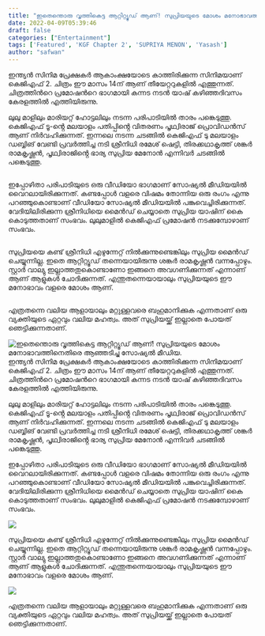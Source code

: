 ```yaml
---
title: "ഇതെന്തൊരു വൃത്തികെട്ട ആറ്റിറ്റ്യൂഡ് ആണ്! സുപ്രിയയുടെ മോശം മനോഭാവത്തിനെതിരെ ആഞ്ഞടിച്ചു സോഷ്യൽ മീഡിയ."
date: 2022-04-09T05:39:46
draft: false
categories: ["Entertainment"]
tags: ['Featured', 'KGF Chapter 2', 'SUPRIYA MENON', 'Yasash']
author: "safwan"
---
```


<!-- wp:paragraph -->
<p>ഇന്ത്യൻ സിനിമ പ്രേക്ഷകർ ആകാംക്ഷയോടെ കാത്തിരിക്കുന്ന സിനിമയാണ് കെജിഎഫ് 2. ചിത്രം ഈ മാസം 14ന് ആണ് തീയേറ്ററുകളിൽ എത്തുന്നത്. ചിത്രത്തിൻറെ പ്രമോഷൻറെ ഭാഗമായി കന്നട നടൻ യാഷ് കഴിഞ്ഞദിവസം കേരളത്തിൽ എത്തിയിരുന്നു.</p>
<!-- /wp:paragraph -->

<!-- wp:paragraph -->
<p>ലുലു മാളിലും മാരിയറ്റ് ഹോട്ടലിലും നടന്ന പരിപാടിയിൽ താരം പങ്കെടുത്തു. കെജിഎഫ് ടൂ-ൻ്റെ മലയാളം പതിപ്പിൻ്റെ വിതരണം പൃഥ്വിരാജ് പ്രൊവിഡൻസ് ആണ് നിർവഹിക്കുന്നത്. ഇന്നലെ നടന്ന ചടങ്ങിൽ കെജിഎഫ് ടു മലയാളം ഡബ്ബിങ് വേണ്ടി പ്രവർത്തിച്ച നടി  ശ്രീനിധി രമേശ് ഷെട്ടി, തിരക്കഥാകൃത്ത് ശങ്കർ രാമകൃഷ്ണൻ, പൃഥ്വിരാജിൻ്റെ ഭാര്യ സുപ്രിയ മേനോൻ എന്നിവർ ചടങ്ങിൽ പങ്കെടുത്തു.</p>
<!-- /wp:paragraph -->

<!-- wp:image {"id":328987,"sizeSlug":"large"} -->
<figure class="wp-block-image size-large"><img src="https://cdn.boolokam.com/articles/2022/04/IMG_20220409_110621-1024x517.jpg" alt="" class="wp-image-328987"/></figure>
<!-- /wp:image -->

<!-- wp:paragraph -->
<p> ഇപ്പോഴിതാ പരിപാടിയുടെ ഒരു വീഡിയോ ഭാഗമാണ് സോഷ്യൽ മീഡിയയിൽ വൈറലായിരിക്കുന്നത്. കണ്ടപ്പോൾ വളരെ വിഷമം തോന്നിയ ഒരു രംഗം എന്നു പറഞ്ഞുകൊണ്ടാണ് വീഡിയോ സോഷ്യൽ മീഡിയയിൽ പങ്കുവെച്ചിരിക്കുന്നത്. വേദിയിലിരിക്കുന്ന ശ്രീനിധിയെ മൈൻഡ് ചെയ്യാതെ സുപ്രിയ യാഷിന് കൈ കൊടുത്തതാണ് സംഭവം. ലുലുമാളിൽ കെജിഎഫ് പ്രമോഷൻ നടക്കുമ്പോഴാണ് സംഭവം.</p>
<!-- /wp:paragraph -->

<!-- wp:image {"id":328988,"sizeSlug":"large"} -->
<figure class="wp-block-image size-large"><img src="https://cdn.boolokam.com/articles/2022/04/IMG_20220409_110610-1024x536.jpg" alt="" class="wp-image-328988"/></figure>
<!-- /wp:image -->

<!-- wp:paragraph -->
<p>സുപ്രിയയെ കണ്ട് ശ്രീനിധി എഴുന്നേറ്റ് നിൽക്കുന്നുണ്ടെങ്കിലും സുപ്രിയ മൈൻഡ് ചെയ്യുന്നില്ല. ഇതെ ആറ്റിറ്റ്യൂഡ് തന്നെയായിരുന്നു ശങ്കർ രാമകൃഷ്ണൻ വന്നപ്പോഴും. സ്റ്റാർ വാല്യു ഇല്ലാത്തതുകൊണ്ടാണോ ഇങ്ങനെ അവഗണിക്കുന്നത് എന്നാണ് ആണ് ആളുകൾ ചോദിക്കുന്നത്. എന്തുതന്നെയായാലും സുപ്രിയയുടെ ഈ മനോഭാവം വളരെ മോശം ആണ്.</p>
<!-- /wp:paragraph -->

<!-- wp:image {"id":328989,"sizeSlug":"large"} -->
<figure class="wp-block-image size-large"><img src="https://cdn.boolokam.com/articles/2022/04/IMG_20220409_110558-1024x854.jpg" alt="" class="wp-image-328989"/></figure>
<!-- /wp:image -->

<!-- wp:paragraph -->
<p>എത്രതന്നെ വലിയ ആളായാലും മറ്റുള്ളവരെ ബഹുമാനിക്കുക എന്നതാണ് ഒരു വ്യക്തിയുടെ ഏറ്റവും വലിയ മഹത്വം. അത് സുപ്രിയയ്ക്ക് ഇല്ലാതെ പോയത് ഞെട്ടിക്കുന്നതാണ്.</p>
<!-- /wp:paragraph -->


![ഇതെന്തൊരു വൃത്തികെട്ട ആറ്റിറ്റ്യൂഡ് ആണ്! സുപ്രിയയുടെ മോശം മനോഭാവത്തിനെതിരെ ആഞ്ഞടിച്ചു സോഷ്യൽ മീഡിയ.](https://cdn.boolokam.com/articles/2022/04/IMG_20220409_110621-1024x517.jpg)ഇന്ത്യൻ സിനിമ പ്രേക്ഷകർ ആകാംക്ഷയോടെ കാത്തിരിക്കുന്ന സിനിമയാണ് കെജിഎഫ് 2. ചിത്രം ഈ മാസം 14ന് ആണ് തീയേറ്ററുകളിൽ എത്തുന്നത്. ചിത്രത്തിൻറെ പ്രമോഷൻറെ ഭാഗമായി കന്നട നടൻ യാഷ് കഴിഞ്ഞദിവസം കേരളത്തിൽ എത്തിയിരുന്നു.

ലുലു മാളിലും മാരിയറ്റ് ഹോട്ടലിലും നടന്ന പരിപാടിയിൽ താരം പങ്കെടുത്തു. കെജിഎഫ് ടൂ-ൻ്റെ മലയാളം പതിപ്പിൻ്റെ വിതരണം പൃഥ്വിരാജ് പ്രൊവിഡൻസ് ആണ് നിർവഹിക്കുന്നത്. ഇന്നലെ നടന്ന ചടങ്ങിൽ കെജിഎഫ് ടു മലയാളം ഡബ്ബിങ് വേണ്ടി പ്രവർത്തിച്ച നടി ശ്രീനിധി രമേശ് ഷെട്ടി, തിരക്കഥാകൃത്ത് ശങ്കർ രാമകൃഷ്ണൻ, പൃഥ്വിരാജിൻ്റെ ഭാര്യ സുപ്രിയ മേനോൻ എന്നിവർ ചടങ്ങിൽ പങ്കെടുത്തു.

ഇപ്പോഴിതാ പരിപാടിയുടെ ഒരു വീഡിയോ ഭാഗമാണ് സോഷ്യൽ മീഡിയയിൽ വൈറലായിരിക്കുന്നത്. കണ്ടപ്പോൾ വളരെ വിഷമം തോന്നിയ ഒരു രംഗം എന്നു പറഞ്ഞുകൊണ്ടാണ് വീഡിയോ സോഷ്യൽ മീഡിയയിൽ പങ്കുവെച്ചിരിക്കുന്നത്. വേദിയിലിരിക്കുന്ന ശ്രീനിധിയെ മൈൻഡ് ചെയ്യാതെ സുപ്രിയ യാഷിന് കൈ കൊടുത്തതാണ് സംഭവം. ലുലുമാളിൽ കെജിഎഫ് പ്രമോഷൻ നടക്കുമ്പോഴാണ് സംഭവം.

![](https://cdn.boolokam.com/articles/2022/04/IMG_20220409_110610-1024x536.jpg)

സുപ്രിയയെ കണ്ട് ശ്രീനിധി എഴുന്നേറ്റ് നിൽക്കുന്നുണ്ടെങ്കിലും സുപ്രിയ മൈൻഡ് ചെയ്യുന്നില്ല. ഇതെ ആറ്റിറ്റ്യൂഡ് തന്നെയായിരുന്നു ശങ്കർ രാമകൃഷ്ണൻ വന്നപ്പോഴും. സ്റ്റാർ വാല്യു ഇല്ലാത്തതുകൊണ്ടാണോ ഇങ്ങനെ അവഗണിക്കുന്നത് എന്നാണ് ആണ് ആളുകൾ ചോദിക്കുന്നത്. എന്തുതന്നെയായാലും സുപ്രിയയുടെ ഈ മനോഭാവം വളരെ മോശം ആണ്.

![](https://cdn.boolokam.com/articles/2022/04/IMG_20220409_110558-1024x854.jpg)

എത്രതന്നെ വലിയ ആളായാലും മറ്റുള്ളവരെ ബഹുമാനിക്കുക എന്നതാണ് ഒരു വ്യക്തിയുടെ ഏറ്റവും വലിയ മഹത്വം. അത് സുപ്രിയയ്ക്ക് ഇല്ലാതെ പോയത് ഞെട്ടിക്കുന്നതാണ്.
